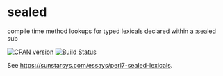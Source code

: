 # sealed
compile time method lookups for typed lexicals declared within a :sealed sub

[![CPAN version](https://badge.fury.io/pl/sealed.svg)](https://metacpan.org/pod/sealed) [![Build Status](https://github.com/SunStarSys/sealed/workflows/linter.yml/badge.svg?branch=master)](https://github.com/SunStarSys/sealed/actions?query=branch%3Amaster)

See <https://sunstarsys.com/essays/perl7-sealed-lexicals>.
